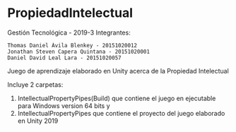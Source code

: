 # PropiedadIntelectual

Gestión Tecnológica - 2019-3 Integrantes:

    Thomas Daniel Ávila Blenkey - 20151020012
    Jonathan Steven Capera Quintana - 20151020001
    Daniel David Leal Lara - 20151020057

Juego de aprendizaje elaborado en Unity acerca de la Propiedad Intelectual

Incluye 2 carpetas: 

1) IntellectualPropertyPipes(Build) que contiene el juego en ejecutable para Windows version 64 bits y 
2) IntellectualPropertyPipes que contiene el proyecto del juego elaborado en Unity 2019
